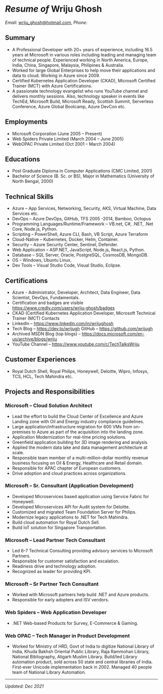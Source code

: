 
# *Resume of* Wriju Ghosh
*Email*: wriju_ghosh@hotmail.com, *Phone*: 

## Summary
- A Professional Developer with 20+ years of experience, including 16.5 years at Microsoft in various roles including leading and managing team of technical people. Experienced working in North America, Europe, India, China, Singapore, Malaysia, Philipines & Australia. 
- Worked for large Global Enterprises to help move their applications and data to cloud. Working in Azure since 2009. 
- Certified Kubernetes Application Developer (CKAD), Microsoft Certified Trainer (MCT) with Azure Certifications.
- A passionate technology evangelist who runs YouTube channel and delivers monthly sessions. Also, technology speaker in events like TechEd, Microsoft Build, Microsoft Ready, Scottish Summit, Serverless Conference, Azure Global Bootcamp, Azure DevCon etc. 

## Employments 
- Microsoft Corporation (June 2005 – Present)
- Web Spiders Private Limited (March 2004 – June 2005)
- WebOPAC Private Limited (Oct 2001 – March 2004)

## Educations
- Post Graduate Diploma in Computer Applications (CMC Limited, 2001)
- Bachelor of Science (B. Sc. or BS), Major in Mathematics (University of North Bengal, 2000)

## Technical Skills
- Azure – App Services, Networking, Security, AKS, Virtual Machine, Data Services etc.
- DevOps – Azure DevOps, GitHub, TFS 2005 -2014, Bamboo, Octopus
- Programming Languages/Runtime/Framework – VB.net, C#, .NET, .Net Core, Node.js, Python.
- Scripting – PowerShell, Azure CLI, Bash, VB Script, Azure Terraform
- Cloud-Native – Kubernetes, Docker, Helm, Container.
- Security – Azure Security Center, Sentinel, Defender.
- Web Application – ASP.NET, JavaScript, Node.js, React.js, Python.
- Database – SQL Server, Oracle, PostgreSQL, CosmosDB, MongoDB. 
- OS – Windows, Ubuntu Linux.
- Dev Tools – Visual Studio Code, Visual Studio, Eclipse.

## Certifications
- Azure - Administrator, Developer, Architect, Data Engineer, Data Scientist, DevOps, Fundamentals. 
- Certification and badges are visible https://www.credly.com/users/wriju-ghosh/badges 
- CKAD (Certified Kubernetes Application Developer, Microsoft Technical Trainer (MCT)
Contacts
- LinkedIn – https://www.linkedin.com/in/wrijughosh
- Tech Blog – https://dev.to/wrijugh GitHub – https://github.com/wrijugh 
- Archived MSDN Blog (top blogs) – https://docs.microsoft.com/en-us/archive/blogs/wriju
- YouTube Channel – https://www.youtube.com/c/TechTalksWriju 

## Customer Experiences
- Royal Dutch Shell, Royal Philips, Honeywell, Deloitte, Wipro, Infosys, TCS, HCL, Tech Mahindra etc.

## Projects and Responsibilities
### Microsoft – Cloud Solution Architect
- Lead the effort to build the Cloud Center of Excellence and Azure Landing zone with Oil and Energy industry compliance guidelines.
- Large application/infrastructure migration for 600 VMs from on-premises to Azure as part of the acquisition into the landing zone. 
- Application Modernization for real-time pricing solutions. 
- Greenfield application building for 3D image rendering and analysis. 
- Applied the modern data lake and data management architecture at scale.
- Responsible team member of a multi-million-dollar monthly revenue business focusing on Oil & Energy, Healthcare and Retail domain. 
- Responsible for APAC chapter of European customers. 
- Drive adoption and cloud practices across organizations. 
### Microsoft – Sr. Consultant (Application Development)
- Developed Microservices based application using Service Fabric for Honeywell.
- Developed Microservices API for Audit system for Deloitte.
- Customized and migrated Team Foundation Server for Philips. 
- Modernize legacy applications to .NET for Tech Mahindra. 
- Build cloud automation for Royal Dutch Sell.
- Build IoT solution for Singapore Transportation.
### Microsoft – Lead Partner Tech Consultant
- Led 6-7 Technical Consulting providing advisory services to Microsoft Partners. 
- Responsible for customer satisfaction and escalation. 
- Readiness drive and technology adoption. 
- Recognized as leader for providing KPI. 
### Microsoft – Sr Partner Tech Consultant
- Worked with Microsoft partners help build .NET and Azure products. 
- Responsible for early adopters and ISV vendors.
### Web Spiders – Web Application Developer 
- .NET Web-based Products for Survey, E-Commerce & Gaming.
### Web OPAC – Tech Manager in Product Development 
- Worked for Ministry of HRD, Govt of India to digitize National Library of India, Khuda Bakhsh Oriental Public Library, Raja Rammohan Library, National Bibliography, Aligarh Muslim Library. Build/led Library automation product, sold across 50 state and central libraries of India. First-ever Unicode implementation back in 2002. Managed 40 people team of National Library Automation.

---
*Updated: Dec 2021*
